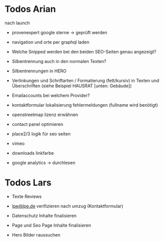 # Todos Arian

nach launch

- provenexpert google sterne -> geprüft werden

- navigation und orte per graphql laden
- Welche Snipped werden bei den beiden SEO-Seiten genau angezeigt?
- Silbentrennung auch in den normalen Texten?
- Silbentrennungen in HERO
- Verlinkungen und Schriftarten / Formatierung (fett/kursiv) in Texten und Überschriften (siehe Beispiel HAUSRAT [unten: Gebäude])

- Emailaccounts bei welchem Provider?
- kontaktformular lokalisierung fehlermeldungen (fullname wird benötigt)
- openstreetmap lizenz erwähnen
- contact panel optimieren


- place2/3 logik für seo seiten
- vimeo
- downloads linkfarbe
- google analytics -> durchlesen


# Todos Lars

- Texte Reviews
- lpe@lpe.de verifizieren nach umzug (Kontaktformular)

- Datenschutz Inhalte finalisieren
- Page und Seo Page Inhalte finalisieren
- Hero Bilder raussuchen